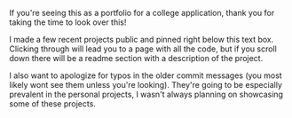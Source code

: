 If you're seeing this as a portfolio for a college application, thank you for taking the time to look over this! 

I made a few recent projects public and pinned right below this text box. Clicking through will lead you to a page with all the code, but if you scroll down there will be a readme section with a description of the project.

I also want to apologize for typos in the older commit messages (you most likely wont see them unless you're looking). They're going to be especially prevalent in the personal projects, I wasn't always planning on showcasing some of these projects.
